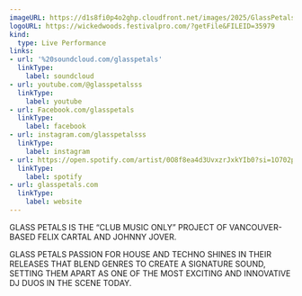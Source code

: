 ```yaml
---
imageURL: https://d1s8fi0p4o2ghp.cloudfront.net/images/2025/GlassPetals.png
logoURL: https://wickedwoods.festivalpro.com/?getFile&FILEID=35979
kind:
  type: Live Performance
links:
- url: '%20soundcloud.com/glasspetals'
  linkType:
    label: soundcloud
- url: youtube.com/@glasspetalsss
  linkType:
    label: youtube
- url: Facebook.com/glasspetals
  linkType:
    label: facebook
- url: instagram.com/glasspetalsss
  linkType:
    label: instagram
- url: https://open.spotify.com/artist/0O8f8ea4d3UvxzrJxkYIb0?si=1O702p1bTvaXXxBgmmlsAw
  linkType:
    label: spotify
- url: glasspetals.com
  linkType:
    label: website
---
```

GLASS PETALS
IS THE “CLUB MUSIC ONLY” PROJECT OF VANCOUVER-BASED FELIX CARTAL AND JOHNNY JOVER.

GLASS PETALS
PASSION FOR HOUSE AND TECHNO SHINES IN THEIR RELEASES THAT BLEND GENRES TO CREATE A
SIGNATURE SOUND, SETTING THEM APART AS ONE OF THE MOST EXCITING AND INNOVATIVE DJ DUOS IN
THE SCENE TODAY.